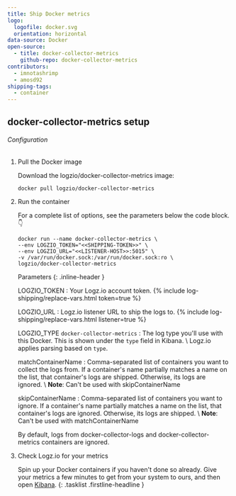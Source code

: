 ```yaml
---
title: Ship Docker metrics
logo:
  logofile: docker.svg
  orientation: horizontal
data-source: Docker
open-source:
  - title: docker-collector-metrics
    github-repo: docker-collector-metrics
contributors:
  - imnotashrimp
  - amosd92
shipping-tags:
  - container
---
```


## docker-collector-metrics setup

###### Configuration

1.  Pull the Docker image

    Download the logzio/docker-collector-metrics image:

    ```shell
    docker pull logzio/docker-collector-metrics
    ```

2.  Run the container

    For a complete list of options, see the parameters below the code block.👇

    ```shell
    docker run --name docker-collector-metrics \
    --env LOGZIO_TOKEN="<<SHIPPING-TOKEN>>" \
    --env LOGZIO_URL="<<LISTENER-HOST>>:5015" \
    -v /var/run/docker.sock:/var/run/docker.sock:ro \
    logzio/docker-collector-metrics
    ```

    Parameters
    {: .inline-header }

    LOGZIO_TOKEN <span class="required-param"></span>
    : Your Logz.io account token.
      {% include log-shipping/replace-vars.html token=true %}
      <!-- logzio-inject:account-token -->

    LOGZIO_URL <span class="required-param"></span>
    : Logz.io listener URL to ship the logs to.
      {% include log-shipping/replace-vars.html listener=true %}

    LOGZIO_TYPE <span class="default-param">`docker-collector-metrics`</span>
    : The log type you'll use with this Docker.
      This is shown under the `type` field in Kibana. \\
      Logz.io applies parsing based on `type`.

    matchContainerName
    : Comma-separated list of containers you want to collect the logs from.
      If a container's name partially matches a name on the list, that container's logs are shipped.
      Otherwise, its logs are ignored. \\
      **Note**: Can't be used with skipContainerName

    skipContainerName
    : Comma-separated list of containers you want to ignore.
      If a container's name partially matches a name on the list, that container's logs are ignored.
      Otherwise, its logs are shipped. \\
      **Note**: Can't be used with matchContainerName

    <div class="info-box note">
      By default, logs from docker-collector-logs and docker-collector-metrics containers are ignored.
    </div>

3.  Check Logz.io for your metrics

    Spin up your Docker containers if you haven't done so already.
    Give your metrics a few minutes to get from your system to ours, and then open [Kibana](https://app.logz.io/#/dashboard/kibana).
{: .tasklist .firstline-headline }
